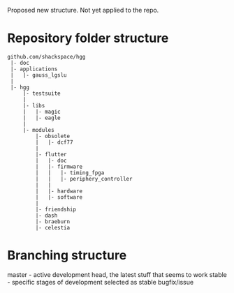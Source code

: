 Proposed new structure.
Not yet applied to the repo.


Repository folder structure
===========================

    github.com/shackspace/hgg
     |- doc
     |- applications
     |   |- gauss_lgslu
     |
     |- hgg
         |- testsuite
         |
         |- libs
         |   |- magic
         |   |- eagle
         | 
         |- modules
             |- obsolete
             |   |- dcf77
             |
             |- flutter
             |   |- doc
             |   |- firmware
             |   |   |- timing_fpga
             |   |   |- periphery_controller
             |   | 
             |   |- hardware
             |   |- software
             | 
             |- friendship
             |- dash
             |- braeburn
             |- celestia

Branching structure
===================
master - active development head, the latest stuff that seems to work
stable - specific stages of development selected as stable
bugfix/issue<n>_<title> - a bugfix, will be merged into master
feature/issue<n>_<title> - a new feature, will be merged into master
<user>/<title> - here be dragons


